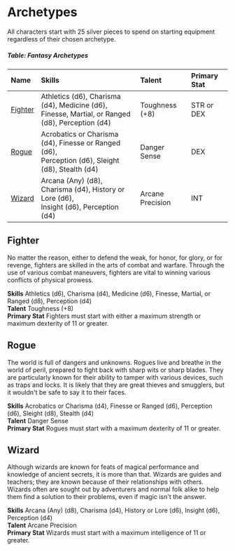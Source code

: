 # Archetypes

All characters start with 25 silver pieces to spend on starting equipment regardless of their chosen archetype.

##### Table: Fantasy Archetypes
| Name | Skills | Talent | Primary Stat |
|:-|:-|:-|:-|
| [Fighter](#fighter) | Athletics (d6), Charisma (d4), Medicine (d6),<br/>Finesse, Martial, or Ranged (d8), Perception (d4) | Toughness (+8) | STR or DEX |
| [Rogue](#rogue) | Acrobatics or Charisma (d4), Finesse or Ranged (d6),<br/>Perception (d6), Sleight (d8), Stealth (d4) | Danger Sense | DEX |
| [Wizard](#wizard) | Arcana (Any) (d8), Charisma (d4), History or Lore (d6),<br/>Insight (d6), Perception (d4) | Arcane Precision | INT |

## Fighter

No matter the reason, either to defend the weak, for honor, for glory, or for revenge, fighters are skilled in the arts of combat and warfare. Through the use of various combat maneuvers, fighters are vital to winning various conflicts of physical prowess.

**Skills** Athletics (d6), Charisma (d4), Medicine (d6), Finesse, Martial, or Ranged (d8), Perception (d4)  
**Talent** Toughness (+8)  
**Primary Stat** Fighters must start with either a maximum strength or maximum dexterity of 11 or greater.

## Rogue

The world is full of dangers and unknowns. Rogues live and breathe in the world of peril, prepared to fight back with sharp wits or sharp blades. They are particularly known for their ability to tamper with various devices, such as traps and locks. It is likely that they are great thieves and smugglers, but it wouldn't be safe to say it to their faces.

**Skills** Acrobatics or Charisma (d4), Finesse or Ranged (d6), Perception (d6), Sleight (d8), Stealth (d4)  
**Talent** Danger Sense  
**Primary Stat** Rogues must start with a maximum dexterity of 11 or greater.

## Wizard

Although wizards are known for feats of magical performance and knowledge of ancient secrets, it is more than that. Wizards are guides and teachers; they are known because of their relationships with others. Wizards often are sought out by adventurers and normal folk alike to help them find a solution to their problems, even if magic isn't the answer.

**Skills** Arcana (Any) (d8), Charisma (d4), History or Lore (d6), Insight (d6), Perception (d4)  
**Talent** Arcane Precision  
**Primary Stat** Wizards must start with a maximum intelligence of 11 or greater.
